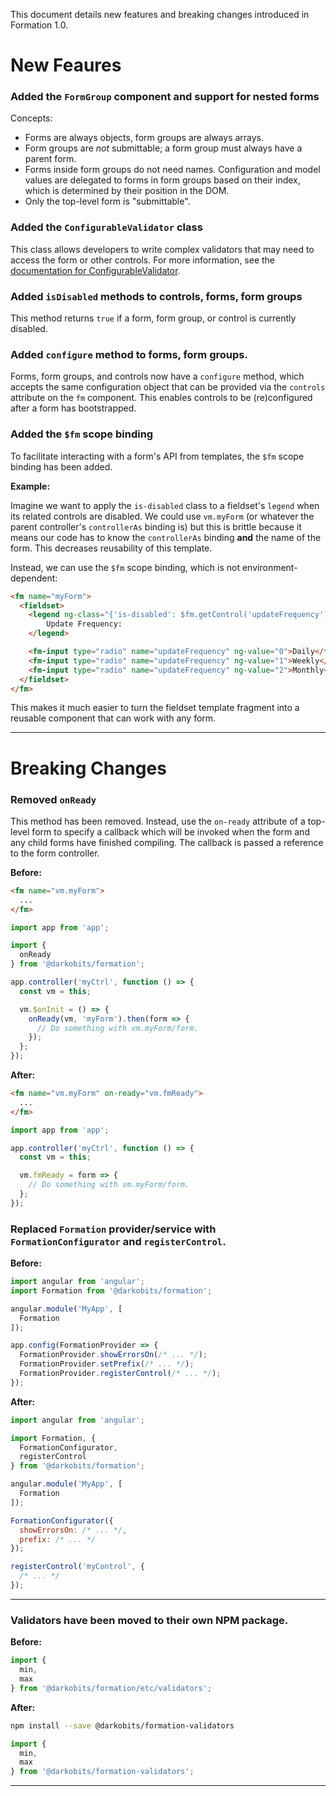 This document details new features and breaking changes introduced in Formation 1.0.

# New Feaures

### Added the `FormGroup` component and support for nested forms

Concepts:
- Forms are always objects, form groups are always arrays.
- Form groups are *not* submittable; a form group must always have a parent form.
- Forms inside form groups do not need names. Configuration and model values are delegated to forms in form groups based on their index, which is determined by their position in the DOM.
- Only the top-level form is "submittable".

### Added the `ConfigurableValidator` class

This class allows developers to write complex validators that may need to access the form or other controls. For more information, see the [documentation for ConfigurableValidator](/packages/formation/src/classes/ConfigurableValidator).

### Added `isDisabled` methods to controls, forms, form groups

This method returns `true` if a form, form group, or control is currently disabled.

### Added `configure` method to forms, form groups.

Forms, form groups, and controls now have a `configure` method, which accepts the same configuration object that can be provided via the `controls` attribute on the `fm` component. This enables controls to be (re)configured after a form has bootstrapped.

### Added the `$fm` scope binding

To facilitate interacting with a form's API from templates, the `$fm` scope binding has been added.

**Example:**

Imagine we want to apply the `is-disabled` class to a fieldset's `legend` when its related controls are disabled. We could use `vm.myForm` (or whatever the parent controller's `controllerAs` binding is) but this is brittle because it means our code has to know the `controllerAs` binding **and** the name of the form. This decreases reusability of this template.

Instead, we can use the `$fm` scope binding, which is not environment-dependent:

```html
<fm name="myForm">
  <fieldset>
    <legend ng-class="{'is-disabled': $fm.getControl('updateFrequency').isDisabled()}">
        Update Frequency:
    </legend>

    <fm-input type="radio" name="updateFrequency" ng-value="0">Daily</fm-input>
    <fm-input type="radio" name="updateFrequency" ng-value="1">Weekly</fm-input>
    <fm-input type="radio" name="updateFrequency" ng-value="2">Monthly</fm-input>
  </fieldset>
</fm>
```

This makes it much easier to turn the fieldset template fragment into a reusable component that can work with any form.

---

# Breaking Changes

### Removed `onReady`

This method has been removed. Instead, use the `on-ready` attribute of a top-level form to specify a callback which will be invoked when the form and any child forms have finished compiling. The callback is passed a reference to the form controller.

**Before:**

```html
<fm name="vm.myForm">
  ...
</fm>
```

```js
import app from 'app';

import {
  onReady
} from '@darkobits/formation';

app.controller('myCtrl', function () => {
  const vm = this;

  vm.$onInit = () => {
    onReady(vm, 'myForm').then(form => {
      // Do something with vm.myForm/form.
    });
  };
});
```

**After:**

```html
<fm name="vm.myForm" on-ready="vm.fmReady">
  ...
</fm>
```

```js
import app from 'app';

app.controller('myCtrl', function () => {
  const vm = this;

  vm.fmReady = form => {
    // Do something with vm.myForm/form.
  };
});
```

### Replaced `Formation` provider/service with `FormationConfigurator` and `registerControl`.

**Before:**

```js
import angular from 'angular';
import Formation from '@darkobits/formation';

angular.module('MyApp', [
  Formation
]);

app.config(FormationProvider => {
  FormationProvider.showErrorsOn(/* ... */);
  FormationProvider.setPrefix(/* ... */);
  FormationProvider.registerControl(/* ... */);
});
```

**After:**

```js
import angular from 'angular';

import Formation, {
  FormationConfigurator,
  registerControl
} from '@darkobits/formation';

angular.module('MyApp', [
  Formation
]);

FormationConfigurator({
  showErrorsOn: /* ... */,
  prefix: /* ... */
});

registerControl('myControl', {
  /* ... */
});
```

---

### Validators have been moved to their own NPM package.

**Before:**

```js
import {
  min,
  max
} from '@darkobits/formation/etc/validators';
```

**After:**

```bash
npm install --save @darkobits/formation-validators
```

```js
import {
  min,
  max
} from '@darkobits/formation-validators';
```

---
